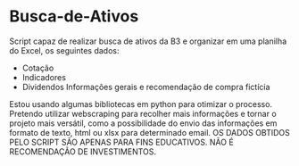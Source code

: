 # Busca-de-Ativos
Script capaz de realizar  busca de ativos da B3 e organizar em uma planilha do Excel, os seguintes dados:
- Cotação
- Indicadores
- Dividendos
Informações gerais e recomendação de compra fictícia

Estou usando algumas bibliotecas em python para otimizar o processo. Pretendo utilizar webscraping para recolher mais informações e tornar o projeto mais versátil, como a possibilidade do envio das informações em formato de texto, html ou xlsx para determinado email.
OS DADOS OBTIDOS PELO SCRIPT SÃO APENAS PARA FINS EDUCATIVOS. NÃO É RECOMENDAÇÃO DE INVESTIMENTOS.

